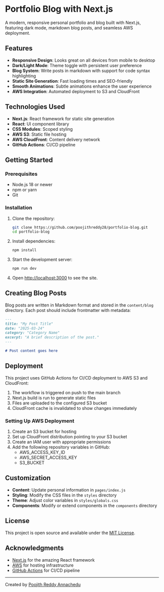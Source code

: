 # Portfolio Blog with Next.js

A modern, responsive personal portfolio and blog built with Next.js, featuring dark mode, markdown blog posts, and seamless AWS deployment.

## Features

- **Responsive Design**: Looks great on all devices from mobile to desktop
- **Dark/Light Mode**: Theme toggle with persistent user preference
- **Blog System**: Write posts in markdown with support for code syntax highlighting
- **Static Site Generation**: Fast loading times and SEO-friendly
- **Smooth Animations**: Subtle animations enhance the user experience
- **AWS Integration**: Automated deployment to S3 and CloudFront

## Technologies Used

- **Next.js**: React framework for static site generation
- **React**: UI component library
- **CSS Modules**: Scoped styling
- **AWS S3**: Static file hosting
- **AWS CloudFront**: Content delivery network
- **GitHub Actions**: CI/CD pipeline

## Getting Started

### Prerequisites

- Node.js 18 or newer
- npm or yarn
- Git

### Installation

1. Clone the repository:
   ```bash
   git clone https://github.com/poojithreddy28/portfolio-blog.git
   cd portfolio-blog
   ```

2. Install dependencies:
   ```bash
   npm install
   ```

3. Start the development server:
   ```bash
   npm run dev
   ```

4. Open [http://localhost:3000](http://localhost:3000) to see the site.

## Creating Blog Posts

Blog posts are written in Markdown format and stored in the `content/blog` directory. Each post should include frontmatter with metadata:

```markdown
---
title: "My Post Title"
date: "2025-03-24"
category: "Category Name"
excerpt: "A brief description of the post."
---

# Post content goes here
```

## Deployment

This project uses GitHub Actions for CI/CD deployment to AWS S3 and CloudFront:

1. The workflow is triggered on push to the main branch
2. Next.js build is run to generate static files
3. Files are uploaded to the configured S3 bucket
4. CloudFront cache is invalidated to show changes immediately

### Setting Up AWS Deployment

1. Create an S3 bucket for hosting
2. Set up CloudFront distribution pointing to your S3 bucket
3. Create an IAM user with appropriate permissions
4. Add the following repository variables in GitHub:
   - AWS_ACCESS_KEY_ID
   - AWS_SECRET_ACCESS_KEY
   - S3_BUCKET

## Customization

- **Content**: Update personal information in `pages/index.js`
- **Styling**: Modify the CSS files in the `styles` directory
- **Theme**: Adjust color variables in `styles/globals.css`
- **Components**: Modify or extend components in the `components` directory

## License

This project is open source and available under the [MIT License](LICENSE).

## Acknowledgments

- [Next.js](https://nextjs.org/) for the amazing React framework
- [AWS](https://aws.amazon.com/) for hosting infrastructure
- [GitHub Actions](https://github.com/features/actions) for CI/CD pipeline

---

Created by [Poojith Reddy Annachedu](https://github.com/poojithreddy28)

